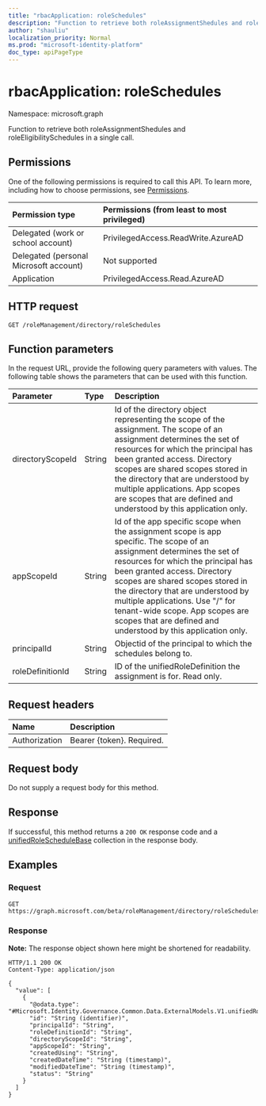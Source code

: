 ```yaml
---
title: "rbacApplication: roleSchedules"
description: "Function to retrieve both roleAssignmentShedules and roleEligibilitySchedules in a single call."
author: "shauliu"
localization_priority: Normal
ms.prod: "microsoft-identity-platform"
doc_type: apiPageType
---
```


# rbacApplication: roleSchedules
Namespace: microsoft.graph

Function to retrieve both roleAssignmentShedules and roleEligibilitySchedules in a single call.

## Permissions
One of the following permissions is required to call this API. To learn more, including how to choose permissions, see [Permissions](/graph/permissions-reference).

|Permission type|Permissions (from least to most privileged)|
|:---|:---|
|Delegated (work or school account)|PrivilegedAccess.ReadWrite.AzureAD|
|Delegated (personal Microsoft account)|Not supported|
|Application|PrivilegedAccess.Read.AzureAD|

## HTTP request

<!-- {
  "blockType": "ignored"
}
-->
``` http
GET /roleManagement/directory/roleSchedules
```

## Function parameters
In the request URL, provide the following query parameters with values.
The following table shows the parameters that can be used with this function.

|Parameter|Type|Description|
|:---|:---|:---|
|directoryScopeId|String|Id of the directory object representing the scope of the assignment. The scope of an assignment determines the set of resources for which the principal has been granted access. Directory scopes are shared scopes stored in the directory that are understood by multiple applications. App scopes are scopes that are defined and understood by this application only. |
|appScopeId|String|Id of the app specific scope when the assignment scope is app specific. The scope of an assignment determines the set of resources for which the principal has been granted access. Directory scopes are shared scopes stored in the directory that are understood by multiple applications. Use "/" for tenant-wide scope. App scopes are scopes that are defined and understood by this application only. |
|principalId|String|Objectid of the principal to which the schedules belong to. |
|roleDefinitionId|String|ID of the unifiedRoleDefinition the assignment is for. Read only.|


## Request headers
|Name|Description|
|:---|:---|
|Authorization|Bearer {token}. Required.|

## Request body
Do not supply a request body for this method.

## Response

If successful, this method returns a `200 OK` response code and a [unifiedRoleScheduleBase](../resources/unifiedroleschedulebase.md) collection in the response body.

## Examples

### Request
<!-- {
  "blockType": "request",
  "name": "rbacapplication_roleschedules"
}
-->
``` http
GET https://graph.microsoft.com/beta/roleManagement/directory/roleSchedules(directoryScopeId='parameterValue',appScopeId='parameterValue',principalId='parameterValue',roleDefinitionId='parameterValue')
```


### Response
**Note:** The response object shown here might be shortened for readability.
<!-- {
  "blockType": "response",
  "truncated": true,
  "@odata.type": "Collection(microsoft.graph.unifiedRoleScheduleBase)"
}
-->
``` http
HTTP/1.1 200 OK
Content-Type: application/json

{
  "value": [
    {
      "@odata.type": "#Microsoft.Identity.Governance.Common.Data.ExternalModels.V1.unifiedRoleScheduleBase",
      "id": "String (identifier)",
      "principalId": "String",
      "roleDefinitionId": "String",
      "directoryScopeId": "String",
      "appScopeId": "String",
      "createdUsing": "String",
      "createdDateTime": "String (timestamp)",
      "modifiedDateTime": "String (timestamp)",
      "status": "String"
    }
  ]
}
```

